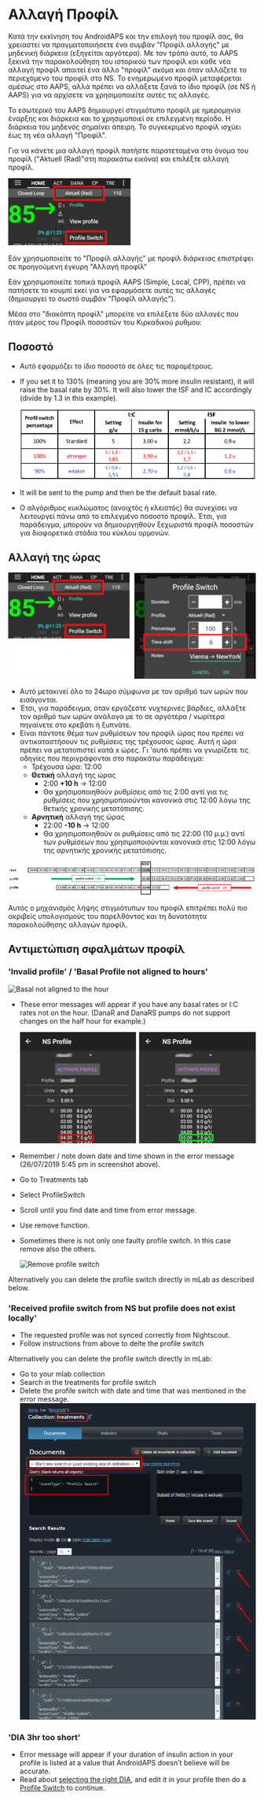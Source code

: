 # Αλλαγή Προφίλ

Κατά την εκκίνηση του AndroidAPS και την επιλογή του προφίλ σας, θα χρειαστεί να πραγματοποιήσετε ένα συμβάν "Προφίλ αλλαγής" με μηδενική διάρκεια (εξηγείται αργότερα). Με τον τρόπο αυτό, το AAPS ξεκινά την παρακολούθηση του ιστορικού των προφίλ και κάθε νέα αλλαγή προφίλ απαιτεί ένα άλλο "προφίλ" ακόμα και όταν αλλάζετε το περιεχόμενο του προφίλ στο NS. Το ενημερωμένο προφίλ μεταφέρεται αμέσως στο AAPS, αλλά πρέπει να αλλάξετε ξανά το ίδιο προφίλ (σε NS ή AAPS) για να αρχίσετε να χρησιμοποιείτε αυτές τις αλλαγές.

Το εσωτερικό του AAPS δημιουργεί στιγμιότυπο προφίλ με ημερομηνία έναρξης και διάρκεια και το χρησιμοποιεί σε επιλεγμένη περίοδο. Η διάρκεια του μηδενός σημαίνει άπειρη. Το συγκεκριμένο προφίλ ισχύει έως τη νέα αλλαγή "Προφίλ".

Για να κάνετε μια αλλαγή προφίλ πατήστε παρατεταμένα στο όνομα του προφίλ ("Aktuell (Rad)"στη παρακάτω εικόνα) και επιλέξτε αλλαγή προφίλ.

![Κάντε αλλαγή προφίλ](../images/ProfileSwitch_HowTo.png)

Εάν χρησιμοποιείτε το "Προφίλ αλλαγής" με προφίλ διάρκειας επιστρέφει σε προηγούμενη έγκυρη "Αλλαγή προφίλ"

Εάν χρησιμοποιείτε τοπικά προφίλ AAPS (Simple, Local, CPP), πρέπει να πατήσετε το κουμπί εκεί για να εφαρμόσετε αυτές τις αλλαγές (δημιουργεί το σωστό συμβάν "Προφίλ αλλαγής").

Μέσα στο "διακόπτη προφίλ" μπορείτε να επιλέξετε δύο αλλαγές που ήταν μέρος του Προφίλ ποσοστών του Κιρκαδικού ρυθμου:

## Ποσοστό

* Αυτό εφαρμόζει το ίδιο ποσοστό σε όλες τις παραμέτρους. 
* If you set it to 130% (meaning you are 30% more insulin resistant), it will raise the basal rate by 30%. It will also lower the ISF and IC accordingly (divide by 1.3 in this example).
  
  ![Example profile switch percentage](../images/ProfileSwitchPercentage.png)

* It will be sent to the pump and then be the default basal rate.

* Ο αλγόριθμος κυκλώματος (ανοιχτός ή κλειστός) θα συνεχίσει να λειτουργεί πάνω από το επιλεγμένο ποσοστό προφίλ. Έτσι, για παράδειγμα, μπορούν να δημιουργηθούν ξεχωριστά προφίλ ποσοστών για διαφορετικά στάδια του κύκλου ορμονών.

## Αλλαγή της ώρας

![Αλλαγή προφίλ ποσοστιαία και χρονικά](../images/ProfileSwitchTimeShift2.png)

* Αυτό μετακινεί όλο το 24ωρο σύμφωνα με τον αριθμό των ωρών που εισάγονται. 
* Έτσι, για παράδειγμα, όταν εργάζεστε νυχτερινές βάρδιες, αλλάξτε τον αριθμό των ωρών ανάλογα με το σε αργότερα / νωρίτερα πηγαίνετε στο κρεβάτι ή ξυπνάτε.
* Είναι πάντοτε θέμα των ρυθμίσεων του προφίλ ώρας που πρέπει να αντικαταστήσουν τις ρυθμίσεις της τρέχουσας ώρας. Αυτή η ώρα πρέπει να μετατοπιστεί κατά x ώρες. Γι 'αυτό πρέπει να γνωρίζετε τις οδηγίες που περιγράφονται στο παρακάτω παράδειγμα: 
  * Τρέχουσα ώρα: 12:00
  * **Θετική** αλλαγή της ώρας 
    * 2:00 **+10 h** -> 12:00
    * Θα χρησιμοποιηθούν ρυθμίσεις από τις 2:00 αντί για τις ρυθμίσεις που χρησιμοποιούνται κανονικά στις 12:00 λόγω της θετικής χρονικής μετατόπισης.
  * **Αρνητική** αλλαγή της ώρας 
    * 22:00 **-10 h** -> 12:00
    * Θα χρησιμοποιηθούν οι ρυθμίσεις από τις 22:00 (10 μ.μ.) αντί των ρυθμίσεων που χρησιμοποιούνται κανονικά στις 12:00 λόγω της αρνητικής χρονικής μετατόπισης.

![Προσανατολισμοί των χρονικών μετατοπίσεων προφίλ](../images/ProfileSwitch_PlusMinus2.png)

Αυτός ο μηχανισμός λήψης στιγμιότυπων του προφίλ επιτρέπει πολύ πιο ακριβείς υπολογισμούς του παρελθόντος και τη δυνατότητα παρακολούθησης αλλαγών προφίλ.

## Αντιμετώπιση σφαλμάτων προφίλ

### 'Invalid profile' / 'Basal Profile not aligned to hours'

![Basal not aligned to the hour](../images/BasalNotAlignedToHours2.png)

* These error messages will appear if you have any basal rates or I:C rates not on the hour. (DanaR and DanaRS pumps do not support changes on the half hour for example.)
  
  ![Example profile not aligned to hours](../images/ProfileNotAlignedToHours.png)

* Remember / note down date and time shown in the error message (26/07/2019 5:45 pm in screenshot above).

* Go to Treatments tab
* Select ProfileSwitch
* Scroll until you find date and time from error message.
* Use remove function.
* Sometimes there is not only one faulty profile switch. In this case remove also the others.
  
  ![Remove profile switch](../images/PSRemove.png)

Alternatively you can delete the profile switch directly in mLab as described below.

### 'Received profile switch from NS but profile does not exist locally'

* The requested profile was not synced correctly from Nightscout.
* Follow instructions from above to delte the profile switch

Alternatively you can delete the profile switch directly in mLab:

* Go to your mlab collection
* Search in the treatments for profile switch
* Delete the profile switch with date and time that was mentioned in the error message. ![mlab](../images/mLabDeletePS.png)

### 'DIA 3hr too short'

* Error message will appear if your duration of insulin action in your profile is listed at a value that AndroidAPS doesn't believe will be accurate. 
* Read about [selecting the right DIA](http://www.diabettech.com/insulin/why-we-are-regularly-wrong-in-the-duration-of-insulin-action-dia-times-we-use-and-why-it-matters/), and edit it in your profile then do a [Profile Switch](../Usage/Profiles) to continue.